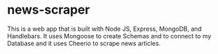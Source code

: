# news-scraper
This is a web app that is built with Node JS, Express, MongoDB, and Handlebars. It uses Mongoose to create Schemas and to connect to my Database and it uses Cheerio to scrape news articles.
